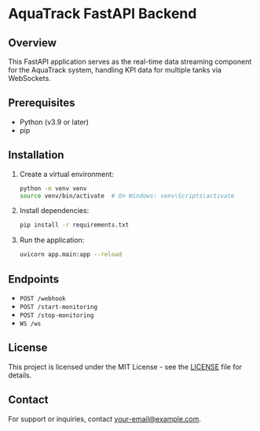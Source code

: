 # AquaTrack FastAPI Backend

## Overview
This FastAPI application serves as the real-time data streaming component for the AquaTrack system, handling KPI data for multiple tanks via WebSockets.

## Prerequisites
- Python (v3.9 or later)
- pip

## Installation
1. Create a virtual environment:
   ```bash
   python -m venv venv
   source venv/bin/activate  # On Windows: venv\Scripts\activate
   ```
2. Install dependencies:
   ```bash
   pip install -r requirements.txt
   ```
3. Run the application:
   ```bash
   uvicorn app.main:app --reload
   ```

## Endpoints
- `POST /webhook`
- `POST /start-monitoring`
- `POST /stop-monitoring`
- `WS /ws`

## License
This project is licensed under the MIT License - see the [LICENSE](LICENSE) file for details.

## Contact
For support or inquiries, contact [your-email@example.com](mailto:your-email@example.com).
